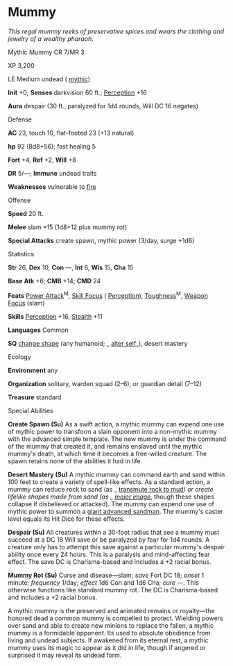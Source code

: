 # Mummy

_This regal mummy reeks of preservative spices and wears the clothing and jewelry of a wealthy pharaoh._

Mythic Mummy CR 7/MR 3

XP 3,200

LE Medium undead ( [mythic](/pathfinderRPG/prd/mythicAdventures/mythicMonsters.html#_mythic-subtype))

**Init** +0; **Senses** darkvision 60 ft.; [Perception](/pathfinderRPG/prd/skills/perception.html#_perception) +16

**Aura** despair (30 ft., paralyzed for 1d4 rounds, Will DC 16 negates)

Defense

**AC** 23, touch 10, flat-footed 23 (+13 natural)

**hp** 92 (8d8+56); fast healing 5

**Fort** +4, **Ref** +2, **Will** +8

**DR** 5/—; **Immune** undead traits

**Weaknesses** vulnerable to [fire](/pathfinderRPG/prd/monsters/creatureTypes.html#_fire-subtype)

Offense

**Speed** 20 ft.

**Melee** slam +15 (1d8+12 plus mummy rot)

**Special Attacks** create spawn, mythic power (3/day, surge +1d6)

Statistics

**Str** 26, **Dex** 10, **Con** —, **Int** 6, **Wis** 15, **Cha** 15

**Base Atk** +6; **CMB** +14; **CMD** 24

**Feats** [Power Attack](/pathfinderRPG/prd/mythicAdventures/mythicFeats.html#_power-attack-mythic)<sup>M</sup>, [Skill Focus](/pathfinderRPG/prd/feats.html#_skill-focus) ( [Perception](/pathfinderRPG/prd/skills/perception.html#_perception)), [Toughness](/pathfinderRPG/prd/mythicAdventures/mythicFeats.html#_toughness-mythic)<sup>M</sup>, [Weapon Focus](/pathfinderRPG/prd/feats.html#_weapon-focus) (slam)

**Skills** [Perception](/pathfinderRPG/prd/skills/perception.html#_perception) +16, [Stealth](/pathfinderRPG/prd/skills/stealth.html#_stealth) +11

**Languages** Common

**SQ** [change shape](/pathfinderRPG/prd/monsters/universalMonsterRules.html#_change-shape) (any humanoid; _ [alter self](/pathfinderRPG/prd/spells/alterSelf.html#_alter-self)_), desert mastery

Ecology

**Environment** any

**Organization** solitary, warden squad (2–6), or guardian detail (7–12)

**Treasure** standard

Special Abilities

**Create Spawn (Su)** As a swift action, a mythic mummy can expend one use of mythic power to transform a slain opponent into a non-mythic mummy with the advanced simple template. The new mummy is under the command of the mummy that created it, and remains enslaved until the mythic mummy's death, at which time it becomes a free-willed creature. The spawn retains none of the abilities it had in life

**Desert Mastery (Su)** A mythic mummy can command earth and sand within 100 feet to create a variety of spell-like effects. As a standard action, a mummy can reduce rock to sand (as _ [transmute rock to mud](/pathfinderRPG/prd/spells/transmuteRockToMud.html#_transmute-rock-to-mud)_) or create lifelike shapes made from sand (as _ [major image](/pathfinderRPG/prd/spells/majorImage.html#_major-image)_, though these shapes collapse if disbelieved or attacked). The mummy can expend one use of mythic power to summon a [giant advanced sandman](/pathfinderRPG/prd/additionalMonsters/sandman.html#_sandman). The mummy's caster level equals its Hit Dice for these effects.

**Despair (Su)** All creatures within a 30-foot radius that see a mummy must succeed at a DC 18 Will save or be paralyzed by fear for 1d4 rounds. A creature only has to attempt this save against a particular mummy's despair ability once every 24 hours. This is a paralysis and mind-affecting fear effect. The save DC is Charisma-based and includes a +2 racial bonus.

**Mummy Rot (Su)** Curse and disease—slam; _save_ Fort DC 18; _onset_ 1 minute; _frequency_ 1/day; _effect_ 1d6 Con and 1d6 Cha; _cure_ —. This otherwise functions like standard mummy rot. The DC is Charisma-based and includes a +2 racial bonus.

A mythic mummy is the preserved and animated remains or royalty—the honored dead a common mummy is compelled to protect. Wielding powers over sand and able to create new minions to replace the fallen, a mythic mummy is a formidable opponent. Its used to absolute obedience from living and undead subjects. If awakened from its eternal rest, a mythic mummy uses its magic to appear as it did in life, though if angered or surprised it may reveal its undead form.

